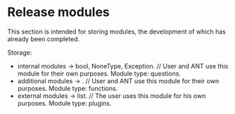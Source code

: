 # Release modules
This section is intended for storing modules, the development of which has already been completed.


Storage:
- internal modules -> bool, NoneType, Exception. // User and ANT use this module for their own purposes. Module type: questions.
- additional modules -> <Other types>. // User and ANT use this module for their own purposes. Module type: functions.
- external modules -> list. // The user uses this module for his own purposes. Module type: plugins.
